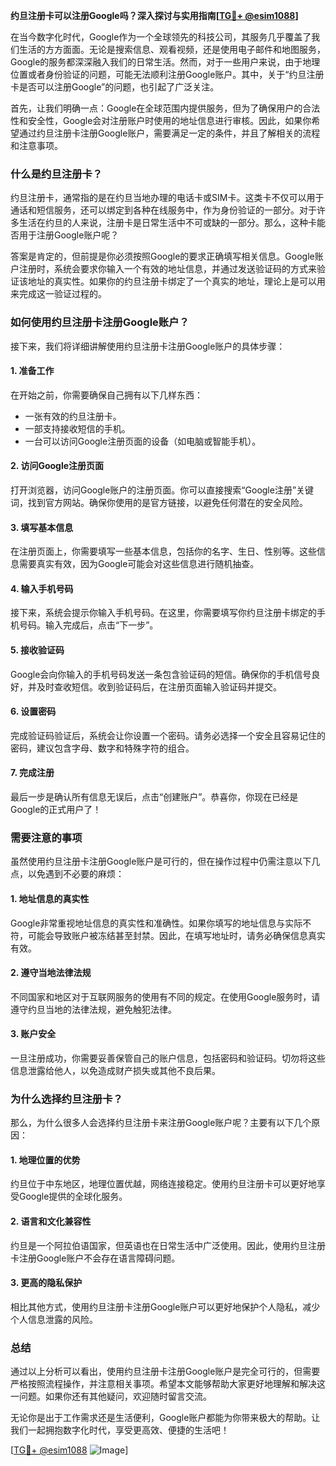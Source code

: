 **约旦注册卡可以注册Google吗？深入探讨与实用指南[[TG💪+ @esim1088](https://t.me/s/esim1088)]**

在当今数字化时代，Google作为一个全球领先的科技公司，其服务几乎覆盖了我们生活的方方面面。无论是搜索信息、观看视频，还是使用电子邮件和地图服务，Google的服务都深深融入我们的日常生活。然而，对于一些用户来说，由于地理位置或者身份验证的问题，可能无法顺利注册Google账户。其中，关于“约旦注册卡是否可以注册Google”的问题，也引起了广泛关注。

首先，让我们明确一点：Google在全球范围内提供服务，但为了确保用户的合法性和安全性，Google会对注册账户时使用的地址信息进行审核。因此，如果你希望通过约旦注册卡注册Google账户，需要满足一定的条件，并且了解相关的流程和注意事项。

### **什么是约旦注册卡？**

约旦注册卡，通常指的是在约旦当地办理的电话卡或SIM卡。这类卡不仅可以用于通话和短信服务，还可以绑定到各种在线服务中，作为身份验证的一部分。对于许多生活在约旦的人来说，注册卡是日常生活中不可或缺的一部分。那么，这种卡能否用于注册Google账户呢？

答案是肯定的，但前提是你必须按照Google的要求正确填写相关信息。Google账户注册时，系统会要求你输入一个有效的地址信息，并通过发送验证码的方式来验证该地址的真实性。如果你的约旦注册卡绑定了一个真实的地址，理论上是可以用来完成这一验证过程的。

### **如何使用约旦注册卡注册Google账户？**

接下来，我们将详细讲解使用约旦注册卡注册Google账户的具体步骤：

#### **1. 准备工作**
在开始之前，你需要确保自己拥有以下几样东西：
- 一张有效的约旦注册卡。
- 一部支持接收短信的手机。
- 一台可以访问Google注册页面的设备（如电脑或智能手机）。

#### **2. 访问Google注册页面**
打开浏览器，访问Google账户的注册页面。你可以直接搜索“Google注册”关键词，找到官方网站。确保你使用的是官方链接，以避免任何潜在的安全风险。

#### **3. 填写基本信息**
在注册页面上，你需要填写一些基本信息，包括你的名字、生日、性别等。这些信息需要真实有效，因为Google可能会对这些信息进行随机抽查。

#### **4. 输入手机号码**
接下来，系统会提示你输入手机号码。在这里，你需要填写你约旦注册卡绑定的手机号码。输入完成后，点击“下一步”。

#### **5. 接收验证码**
Google会向你输入的手机号码发送一条包含验证码的短信。确保你的手机信号良好，并及时查收短信。收到验证码后，在注册页面输入验证码并提交。

#### **6. 设置密码**
完成验证码验证后，系统会让你设置一个密码。请务必选择一个安全且容易记住的密码，建议包含字母、数字和特殊字符的组合。

#### **7. 完成注册**
最后一步是确认所有信息无误后，点击“创建账户”。恭喜你，你现在已经是Google的正式用户了！

### **需要注意的事项**

虽然使用约旦注册卡注册Google账户是可行的，但在操作过程中仍需注意以下几点，以免遇到不必要的麻烦：

#### **1. 地址信息的真实性**
Google非常重视地址信息的真实性和准确性。如果你填写的地址信息与实际不符，可能会导致账户被冻结甚至封禁。因此，在填写地址时，请务必确保信息真实有效。

#### **2. 遵守当地法律法规**
不同国家和地区对于互联网服务的使用有不同的规定。在使用Google服务时，请遵守约旦当地的法律法规，避免触犯法律。

#### **3. 账户安全**
一旦注册成功，你需要妥善保管自己的账户信息，包括密码和验证码。切勿将这些信息泄露给他人，以免造成财产损失或其他不良后果。

### **为什么选择约旦注册卡？**

那么，为什么很多人会选择约旦注册卡来注册Google账户呢？主要有以下几个原因：

#### **1. 地理位置的优势**
约旦位于中东地区，地理位置优越，网络连接稳定。使用约旦注册卡可以更好地享受Google提供的全球化服务。

#### **2. 语言和文化兼容性**
约旦是一个阿拉伯语国家，但英语也在日常生活中广泛使用。因此，使用约旦注册卡注册Google账户不会存在语言障碍问题。

#### **3. 更高的隐私保护**
相比其他方式，使用约旦注册卡注册Google账户可以更好地保护个人隐私，减少个人信息泄露的风险。

### **总结**

通过以上分析可以看出，使用约旦注册卡注册Google账户是完全可行的，但需要严格按照流程操作，并注意相关事项。希望本文能够帮助大家更好地理解和解决这一问题。如果你还有其他疑问，欢迎随时留言交流。

无论你是出于工作需求还是生活便利，Google账户都能为你带来极大的帮助。让我们一起拥抱数字化时代，享受更高效、便捷的生活吧！

[[TG💪+ @esim1088](https://t.me/s/esim1088) ![Image](https://i.postimg.cc/4NQfJmqS/Snipaste-2025-05-13-00-14-12.png)]